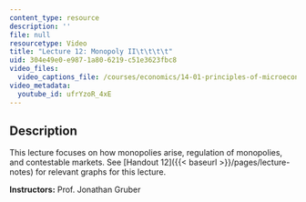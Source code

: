 ```yaml
---
content_type: resource
description: ''
file: null
resourcetype: Video
title: "Lecture 12: Monopoly II\t\t\t\t"
uid: 304e49e0-e987-1a80-6219-c51e3623fbc8
video_files:
  video_captions_file: /courses/economics/14-01-principles-of-microeconomics-fall-2018/lecture-videos/lec-12-monopoly-ii/ufrYzoR_4xE.vtt
video_metadata:
  youtube_id: ufrYzoR_4xE
---
```


Description
-----------

This lecture focuses on how monopolies arise, regulation of monopolies, and contestable markets. See [Handout 12]({{< baseurl >}}/pages/lecture-notes) for relevant graphs for this lecture. 

**Instructors:** Prof. Jonathan Gruber